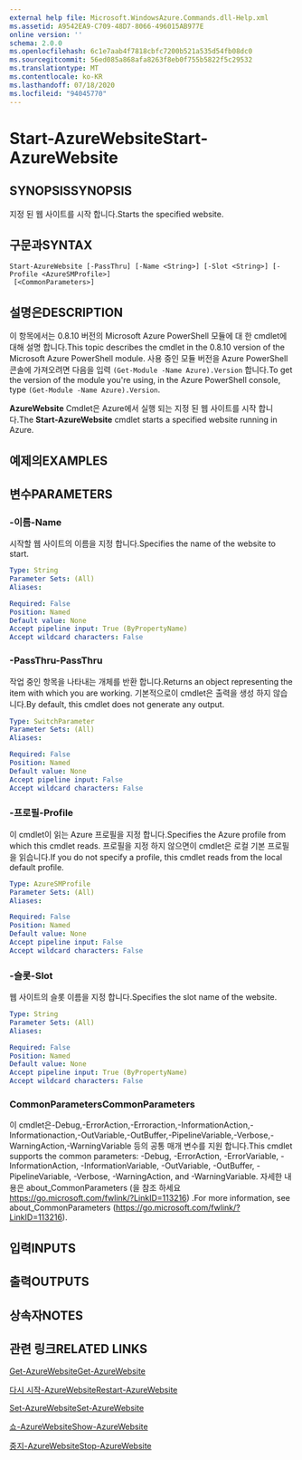 ```yaml
---
external help file: Microsoft.WindowsAzure.Commands.dll-Help.xml
ms.assetid: A9542EA9-C709-48D7-8066-496015AB977E
online version: ''
schema: 2.0.0
ms.openlocfilehash: 6c1e7aab4f7818cbfc7200b521a535d54fb08dc0
ms.sourcegitcommit: 56ed085a868afa8263f8eb0f755b5822f5c29532
ms.translationtype: MT
ms.contentlocale: ko-KR
ms.lasthandoff: 07/18/2020
ms.locfileid: "94045770"
---
```

# <span data-ttu-id="12367-101">Start-AzureWebsite</span><span class="sxs-lookup"><span data-stu-id="12367-101">Start-AzureWebsite</span></span>

## <span data-ttu-id="12367-102">SYNOPSIS</span><span class="sxs-lookup"><span data-stu-id="12367-102">SYNOPSIS</span></span>
<span data-ttu-id="12367-103">지정 된 웹 사이트를 시작 합니다.</span><span class="sxs-lookup"><span data-stu-id="12367-103">Starts the specified website.</span></span>

## <span data-ttu-id="12367-104">구문과</span><span class="sxs-lookup"><span data-stu-id="12367-104">SYNTAX</span></span>

```
Start-AzureWebsite [-PassThru] [-Name <String>] [-Slot <String>] [-Profile <AzureSMProfile>]
 [<CommonParameters>]
```

## <span data-ttu-id="12367-105">설명은</span><span class="sxs-lookup"><span data-stu-id="12367-105">DESCRIPTION</span></span>
<span data-ttu-id="12367-106">이 항목에서는 0.8.10 버전의 Microsoft Azure PowerShell 모듈에 대 한 cmdlet에 대해 설명 합니다.</span><span class="sxs-lookup"><span data-stu-id="12367-106">This topic describes the cmdlet in the 0.8.10 version of the Microsoft Azure PowerShell module.</span></span>
<span data-ttu-id="12367-107">사용 중인 모듈 버전을 Azure PowerShell 콘솔에 가져오려면 다음을 입력 `(Get-Module -Name Azure).Version` 합니다.</span><span class="sxs-lookup"><span data-stu-id="12367-107">To get the version of the module you're using, in the Azure PowerShell console, type `(Get-Module -Name Azure).Version`.</span></span>

<span data-ttu-id="12367-108">**AzureWebsite** Cmdlet은 Azure에서 실행 되는 지정 된 웹 사이트를 시작 합니다.</span><span class="sxs-lookup"><span data-stu-id="12367-108">The **Start-AzureWebsite** cmdlet starts a specified website running in Azure.</span></span>

## <span data-ttu-id="12367-109">예제의</span><span class="sxs-lookup"><span data-stu-id="12367-109">EXAMPLES</span></span>

## <span data-ttu-id="12367-110">변수</span><span class="sxs-lookup"><span data-stu-id="12367-110">PARAMETERS</span></span>

### <span data-ttu-id="12367-111">-이름</span><span class="sxs-lookup"><span data-stu-id="12367-111">-Name</span></span>
<span data-ttu-id="12367-112">시작할 웹 사이트의 이름을 지정 합니다.</span><span class="sxs-lookup"><span data-stu-id="12367-112">Specifies the name of the website to start.</span></span>

```yaml
Type: String
Parameter Sets: (All)
Aliases: 

Required: False
Position: Named
Default value: None
Accept pipeline input: True (ByPropertyName)
Accept wildcard characters: False
```

### <span data-ttu-id="12367-113">-PassThru</span><span class="sxs-lookup"><span data-stu-id="12367-113">-PassThru</span></span>
<span data-ttu-id="12367-114">작업 중인 항목을 나타내는 개체를 반환 합니다.</span><span class="sxs-lookup"><span data-stu-id="12367-114">Returns an object representing the item with which you are working.</span></span>
<span data-ttu-id="12367-115">기본적으로이 cmdlet은 출력을 생성 하지 않습니다.</span><span class="sxs-lookup"><span data-stu-id="12367-115">By default, this cmdlet does not generate any output.</span></span>

```yaml
Type: SwitchParameter
Parameter Sets: (All)
Aliases: 

Required: False
Position: Named
Default value: None
Accept pipeline input: False
Accept wildcard characters: False
```

### <span data-ttu-id="12367-116">-프로필</span><span class="sxs-lookup"><span data-stu-id="12367-116">-Profile</span></span>
<span data-ttu-id="12367-117">이 cmdlet이 읽는 Azure 프로필을 지정 합니다.</span><span class="sxs-lookup"><span data-stu-id="12367-117">Specifies the Azure profile from which this cmdlet reads.</span></span>
<span data-ttu-id="12367-118">프로필을 지정 하지 않으면이 cmdlet은 로컬 기본 프로필을 읽습니다.</span><span class="sxs-lookup"><span data-stu-id="12367-118">If you do not specify a profile, this cmdlet reads from the local default profile.</span></span>

```yaml
Type: AzureSMProfile
Parameter Sets: (All)
Aliases: 

Required: False
Position: Named
Default value: None
Accept pipeline input: False
Accept wildcard characters: False
```

### <span data-ttu-id="12367-119">-슬롯</span><span class="sxs-lookup"><span data-stu-id="12367-119">-Slot</span></span>
<span data-ttu-id="12367-120">웹 사이트의 슬롯 이름을 지정 합니다.</span><span class="sxs-lookup"><span data-stu-id="12367-120">Specifies the slot name of the website.</span></span>

```yaml
Type: String
Parameter Sets: (All)
Aliases: 

Required: False
Position: Named
Default value: None
Accept pipeline input: True (ByPropertyName)
Accept wildcard characters: False
```

### <span data-ttu-id="12367-121">CommonParameters</span><span class="sxs-lookup"><span data-stu-id="12367-121">CommonParameters</span></span>
<span data-ttu-id="12367-122">이 cmdlet은-Debug,-ErrorAction,-Erroraction,-InformationAction,-Informationaction,-OutVariable,-OutBuffer,-PipelineVariable,-Verbose,-WarningAction,-WarningVariable 등의 공통 매개 변수를 지원 합니다.</span><span class="sxs-lookup"><span data-stu-id="12367-122">This cmdlet supports the common parameters: -Debug, -ErrorAction, -ErrorVariable, -InformationAction, -InformationVariable, -OutVariable, -OutBuffer, -PipelineVariable, -Verbose, -WarningAction, and -WarningVariable.</span></span> <span data-ttu-id="12367-123">자세한 내용은 about_CommonParameters (을 참조 하세요 https://go.microsoft.com/fwlink/?LinkID=113216) .</span><span class="sxs-lookup"><span data-stu-id="12367-123">For more information, see about_CommonParameters (https://go.microsoft.com/fwlink/?LinkID=113216).</span></span>

## <span data-ttu-id="12367-124">입력</span><span class="sxs-lookup"><span data-stu-id="12367-124">INPUTS</span></span>

## <span data-ttu-id="12367-125">출력</span><span class="sxs-lookup"><span data-stu-id="12367-125">OUTPUTS</span></span>

## <span data-ttu-id="12367-126">상속자</span><span class="sxs-lookup"><span data-stu-id="12367-126">NOTES</span></span>

## <span data-ttu-id="12367-127">관련 링크</span><span class="sxs-lookup"><span data-stu-id="12367-127">RELATED LINKS</span></span>

[<span data-ttu-id="12367-128">Get-AzureWebsite</span><span class="sxs-lookup"><span data-stu-id="12367-128">Get-AzureWebsite</span></span>](./Get-AzureWebsite.md)

[<span data-ttu-id="12367-129">다시 시작-AzureWebsite</span><span class="sxs-lookup"><span data-stu-id="12367-129">Restart-AzureWebsite</span></span>](./Restart-AzureWebsite.md)

[<span data-ttu-id="12367-130">Set-AzureWebsite</span><span class="sxs-lookup"><span data-stu-id="12367-130">Set-AzureWebsite</span></span>](./Set-AzureWebsite.md)

[<span data-ttu-id="12367-131">쇼-AzureWebsite</span><span class="sxs-lookup"><span data-stu-id="12367-131">Show-AzureWebsite</span></span>](./Show-AzureWebsite.md)

[<span data-ttu-id="12367-132">중지-AzureWebsite</span><span class="sxs-lookup"><span data-stu-id="12367-132">Stop-AzureWebsite</span></span>](./Stop-AzureWebsite.md)


